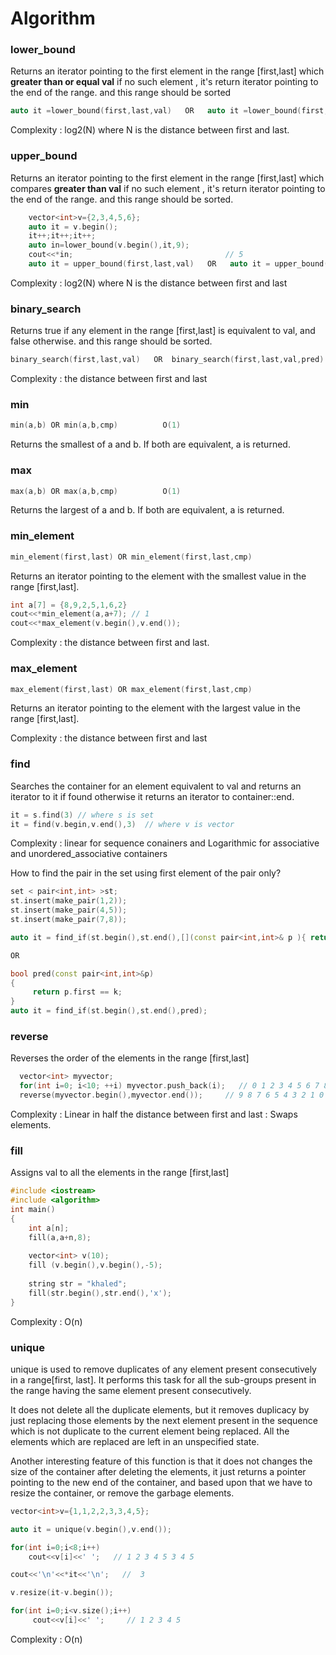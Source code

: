# Algorithm

### lower_bound

Returns an iterator pointing to the first element in the range [first,last] which **greater than or equal val**
if no such element , it's return iterator pointing to the end of the range. and this range should be sorted
```cpp
auto it =lower_bound(first,last,val)   OR   auto it =lower_bound(first,last,val,pred)
```
Complexity : log2(N) where N is the distance between first and last.

### upper_bound 

Returns an iterator pointing to the first element in the range [first,last] which compares **greater than val**
if no such element , it's return iterator pointing to the end of the range. and this range should be sorted.

```cpp
    vector<int>v={2,3,4,5,6};
    auto it = v.begin();
    it++;it++;it++;
    auto in=lower_bound(v.begin(),it,9);
    cout<<*in;                                  // 5
    auto it = upper_bound(first,last,val)   OR   auto it = upper_bound(first,last,val,pred)
```

Complexity : log2(N) where N is the distance between first and last

### binary_search 

Returns true if any element in the range [first,last] is equivalent to val, and false otherwise. and this range should be sorted.
```cpp
binary_search(first,last,val)   OR  binary_search(first,last,val,pred)
```
Complexity :  the distance between first and last

### min 
```cpp
min(a,b) OR min(a,b,cmp)          O(1)
```
Returns the smallest of a and b. If both are equivalent, a is returned.

### max
```cpp
max(a,b) OR max(a,b,cmp)          O(1)
```
Returns the largest of a and b. If both are equivalent, a is returned.

### min_element 
```cpp
min_element(first,last) OR min_element(first,last,cmp)
```
Returns an iterator pointing to the element with the smallest value in the range [first,last].
```cpp
int a[7] = {8,9,2,5,1,6,2}
cout<<*min_element(a,a+7); // 1
cout<<*max_element(v.begin(),v.end());
```
Complexity :  the distance between first and last.

### max_element 
```cpp
max_element(first,last) OR max_element(first,last,cmp)
```
Returns an iterator pointing to the element with the largest value in the range [first,last].

Complexity :  the distance between first and last


### find 

Searches the container for an element equivalent to val and returns an iterator to it if found
otherwise it returns an iterator to container::end.

```cpp
it = s.find(3) // where s is set
it = find(v.begin,v.end(),3)  // where v is vector
```
Complexity : linear for sequence conainers and
Logarithmic for associative and unordered_associative containers 

How to find the pair in the set using first element of the pair only?
```cpp
set < pair<int,int> >st;
st.insert(make_pair(1,2));
st.insert(make_pair(4,5));
st.insert(make_pair(7,8));

auto it = find_if(st.begin(),st.end(),[](const pair<int,int>& p ){ return p.first == 1;});

OR 

bool pred(const pair<int,int>&p)
{
     return p.first == k;
}
auto it = find_if(st.begin(),st.end(),pred);


```

### reverse 

Reverses the order of the elements in the range [first,last]
```cpp
  vector<int> myvector;
  for(int i=0; i<10; ++i) myvector.push_back(i);   // 0 1 2 3 4 5 6 7 8 9
  reverse(myvector.begin(),myvector.end());     // 9 8 7 6 5 4 3 2 1 0
```
Complexity : Linear in half the distance between first and last : Swaps elements.

### fill

Assigns val to all the elements in the range [first,last]
```cpp
#include <iostream>
#include <algorithm>
int main()
{
    int a[n];
    fill(a,a+n,8);
    
    vector<int> v(10);
    fill (v.begin(),v.begin(),-5);
    
    string str = "khaled";
    fill(str.begin(),str.end(),'x');
}
```
Complexity : O(n)

### unique 

unique is used to remove duplicates of any element present consecutively in a range[first, last]. It performs this task for all the sub-groups present in the range having the same element present consecutively.

It does not delete all the duplicate elements, but it removes duplicacy by just replacing those elements by the next element present in the sequence which is not duplicate to the current element being replaced. All the elements which are replaced are left in an unspecified state.

Another interesting feature of this function is that it does not changes the size of the container after deleting the elements, it just returns a pointer pointing to the new end of the container, and based upon that we have to resize the container, or remove the garbage elements.

```cpp
vector<int>v={1,1,2,2,3,3,4,5};

auto it = unique(v.begin(),v.end());

for(int i=0;i<8;i++)
    cout<<v[i]<<' ';   // 1 2 3 4 5 3 4 5

cout<<'\n'<<*it<<'\n';   //  3

v.resize(it-v.begin());

for(int i=0;i<v.size();i++)
     cout<<v[i]<<' ';     // 1 2 3 4 5
```

Complexity : O(n)
